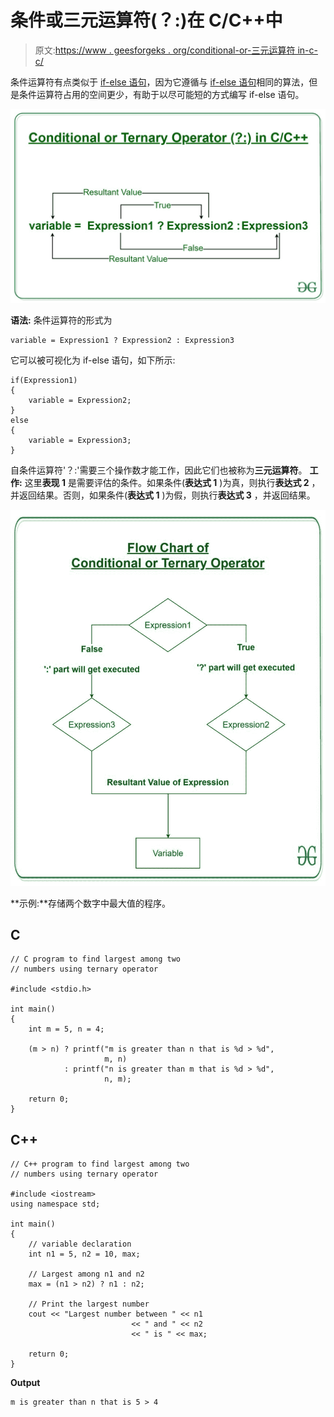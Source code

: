 # 条件或三元运算符(？:)在 C/C++中

> 原文:[https://www . geesforgeks . org/conditional-or-三元运算符 in-c-c/](https://www.geeksforgeeks.org/conditional-or-ternary-operator-in-c-c/)

条件运算符有点类似于 [if-else 语句](https://www.geeksforgeeks.org/decision-making-c-c-else-nested-else/)，因为它遵循与 [if-else 语句](https://www.geeksforgeeks.org/decision-making-c-c-else-nested-else/)相同的算法，但是条件运算符占用的空间更少，有助于以尽可能短的方式编写 if-else 语句。

[![](img/2cbac9e3302f08cea481ec74fcbdbb7e.png)](https://media.geeksforgeeks.org/wp-content/uploads/20190920110229/Conditional-or-Ternary-Operator-__-in-C_C.jpg)

**语法:**
条件运算符的形式为

```
variable = Expression1 ? Expression2 : Expression3

```

它可以被可视化为 if-else 语句，如下所示:

```
if(Expression1)
{
    variable = Expression2;
}
else
{
    variable = Expression3;
}

```

自条件运算符'？:'需要三个操作数才能工作，因此它们也被称为**三元运算符**。
**工作:**
这里**表现 1** 是需要评估的条件。如果条件(**表达式 1** )为真，则执行**表达式 2** ，并返回结果。否则，如果条件(**表达式 1** )为假，则执行**表达式 3** ，并返回结果。

[![](img/f498043b2e94a42a4bf76553f8216eb4.png)](https://media.geeksforgeeks.org/wp-content/uploads/20190920114837/Flow-Chart-of-Conditional-or-Ternary-Operator-__-in-C_C.jpg)

**示例:**存储两个数字中最大值的程序。

## C

```
// C program to find largest among two
// numbers using ternary operator

#include <stdio.h>

int main()
{
    int m = 5, n = 4;

    (m > n) ? printf("m is greater than n that is %d > %d",
                     m, n)
            : printf("n is greater than m that is %d > %d",
                     n, m);

    return 0;
}
```

## C++

```
// C++ program to find largest among two
// numbers using ternary operator

#include <iostream>
using namespace std;

int main()
{
    // variable declaration
    int n1 = 5, n2 = 10, max;

    // Largest among n1 and n2
    max = (n1 > n2) ? n1 : n2;

    // Print the largest number
    cout << "Largest number between " << n1
                           << " and " << n2
                           << " is " << max;

    return 0;
}
```

**Output**

```
m is greater than n that is 5 > 4

```